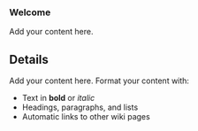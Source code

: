 ### Welcome ###

Add your content here.


## Details ##

Add your content here.  Format your content with:
  * Text in **bold** or _italic_
  * Headings, paragraphs, and lists
  * Automatic links to other wiki pages